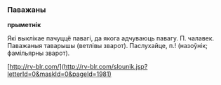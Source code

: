 ### Паважаны
**прыметнік**

Які выклікае пачуццё павагі, да якога адчуваюць павагу. П. чалавек. Паважаныя таварышы (ветлівы зварот). Паслухайце, п.! (назоўнік; фамільярны зварот).

<a rel="author">[http://rv-blr.com/](http://rv-blr.com/slounik.jsp?letterId=0&maskId=0&pageId=1981)</a>
